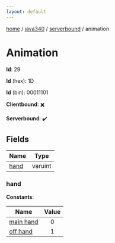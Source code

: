 ```yaml
---
layout: default
---
```


[home](/)  /  [java340](/protocol/java340)  /  [serverbound](/protocol/java340/serverbound)  /  animation

# Animation

**Id**: 29

**Id** (hex): 1D

**Id** (bin): 00011101

**Clientbound**: ✖️

**Serverbound**: ✔️

## Fields

Name | Type
---|---
[hand](#hand) | varuint

### hand

**Constants**:

Name | Value
---|:---:
[main hand](hand_main-hand) | 0
[off hand](hand_off-hand) | 1


